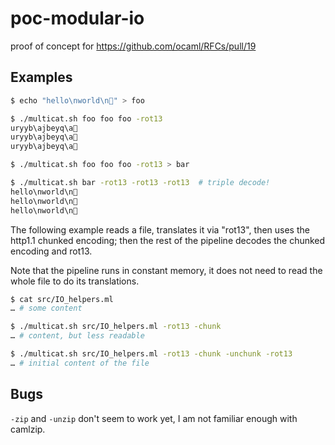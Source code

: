# poc-modular-io

proof of concept for https://github.com/ocaml/RFCs/pull/19

## Examples

```sh
$ echo "hello\nworld\n🤗" > foo

$ ./multicat.sh foo foo foo -rot13
uryyb\ajbeyq\a🤗
uryyb\ajbeyq\a🤗
uryyb\ajbeyq\a🤗

$ ./multicat.sh foo foo foo -rot13 > bar

$ ./multicat.sh bar -rot13 -rot13 -rot13  # triple decode!
hello\nworld\n🤗
hello\nworld\n🤗
hello\nworld\n🤗
```

The following example reads a file, translates it via "rot13", then uses
the http1.1 chunked encoding; then the rest of the pipeline decodes the
chunked encoding and rot13.

Note that the pipeline runs in constant memory, it does
not need to read the whole file to do its translations.

```sh
$ cat src/IO_helpers.ml
… # some content

$ ./multicat.sh src/IO_helpers.ml -rot13 -chunk
… # content, but less readable

$ ./multicat.sh src/IO_helpers.ml -rot13 -chunk -unchunk -rot13
… # initial content of the file

```

## Bugs

`-zip` and `-unzip` don't seem to work yet, I am not familiar enough with camlzip.

